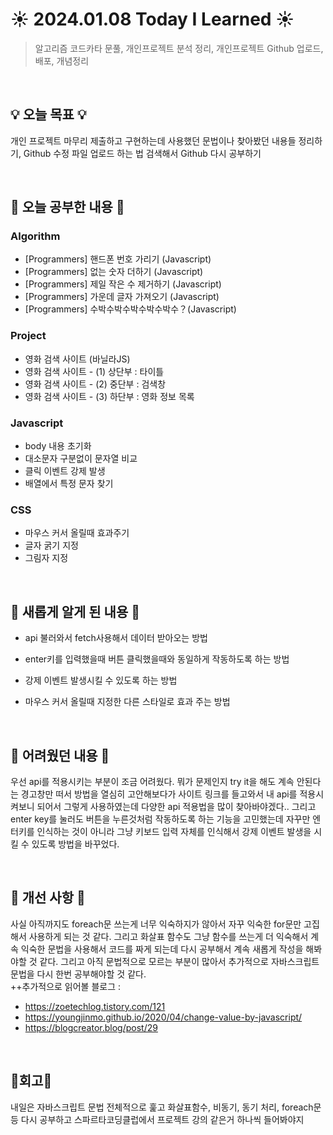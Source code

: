 # ☀️ 2024.01.08 Today I Learned ☀️
>알고리즘 코드카타 문풀, 개인프로젝트 분석 정리, 개인프로젝트 Github 업로드, 배포, 개념정리

<br/>
 
## 💡 오늘 목표 💡
개인 프로젝트 마무리 제출하고 구현하는데 사용했던 문법이나 찾아봤던 내용들 정리하기, Github 수정 파일 업로드 하는 법 검색해서 Github 다시 공부하기

<br/>

## 📖 오늘 공부한 내용 📖
### Algorithm
- [Programmers] 핸드폰 번호 가리기 (Javascript)
- [Programmers] 없는 숫자 더하기 (Javascript)
- [Programmers] 제일 작은 수 제거하기 (Javascript)
- [Programmers] 가운데 글자 가져오기 (Javascript)
- [Programmers] 수박수박수박수박수박수？(Javascript)

### Project
- 영화 검색 사이트 (바닐라JS)
- 영화 검색 사이트 - (1) 상단부 : 타이틀
- 영화 검색 사이트 - (2) 중단부 : 검색창
- 영화 검색 사이트 - (3) 하단부 : 영화 정보 목록

### Javascript
- body 내용 초기화
- 대소문자 구분없이 문자열 비교
- 클릭 이벤트 강제 발생
- 배열에서 특정 문자 찾기

### CSS
- 마우스 커서 올릴때 효과주기
- 글자 굵기 지정
- 그림자 지정

<br/>

## 📖 새롭게 알게 된 내용 📖
- api 불러와서 fetch사용해서 데이터 받아오는 방법
- enter키를 입력했을때 버튼 클릭했을때와 동일하게 작동하도록 하는 방법
- 강제 이벤트 발생시킬 수 있도록 하는 방법
- 마우스 커서 올릴때 지정한 다른 스타일로 효과 주는 방법

  <br/>
  
## 📖 어려웠던 내용 📖
우선 api를 적용시키는 부분이 조금 어려웠다. 뭐가 문제인지 try it을 해도 계속 안된다는 경고창만 떠서 방법을 열심히 고안해보다가 사이트 링크를 들고와서 내 api를 적용시켜보니 되어서 그렇게 사용하였는데 다양한 api 적용법을 많이 찾아바야겠다.. 그리고 enter key를 눌러도 버튼을 누른것처럼 작동하도록 하는 기능을 고민했는데 자꾸만 엔터키를 인식하는 것이 아니라 그냥 키보드 입력 자체를 인식해서 강제 이벤트 발생을 시킬 수 있도록 방법을 바꾸었다.<br/>

<br/>

## 📁 개선 사항 📁
사실 아직까지도 foreach문 쓰는게 너무 익숙하지가 않아서 자꾸 익숙한 for문만 고집해서 사용하게 되는 것 같다. 그리고 화살표 함수도 그냥 함수를 쓰는게 더 익숙해서 계속 익숙한 문법을 사용해서 코드를 짜게 되는데 다시 공부해서 계속 새롭게 작성을 해봐야할 것 같다. 그리고 아직 문법적으로 모르는 부분이 많아서 추가적으로 자바스크립트 문법을 다시 한번 공부해야할 것 같다.<br/>
++추가적으로 읽어볼 블로그 : <br/>
- https://zoetechlog.tistory.com/121
- https://youngjinmo.github.io/2020/04/change-value-by-javascript/
- https://blogcreator.blog/post/29

<br/>

## 🧸회고🧸
내일은 자바스크립트 문법 전체적으로 훑고 화살표함수, 비동기, 동기 처리, foreach문 등 다시 공부하고 스파르타코딩클럽에서 프로젝트 강의 같은거 하나씩 들어봐야지
